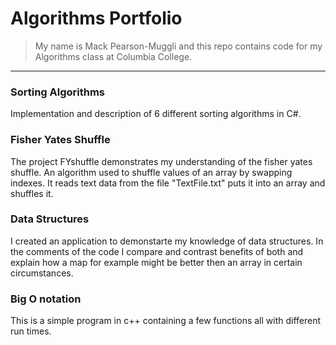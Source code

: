 # Algorithms Portfolio

>My name is Mack Pearson-Muggli and this repo contains code for my Algorithms class at Columbia College.
___

### Sorting Algorithms
Implementation and description of 6 different sorting algorithms in C#.

### Fisher Yates Shuffle
The project FYshuffle demonstrates my understanding of the fisher yates shuffle. An algorithm used to shuffle values of an array by swapping indexes. It reads text data from the file "TextFile.txt" puts it into an array and shuffles it.

### Data Structures

I created an application to demonstarte my knowledge of data structures. In the comments of the code I compare and contrast benefits of both and explain how a map for example might be better then an array in certain circumstances.

### Big O notation

This is a simple program in c++ containing a few functions all with different run times.
